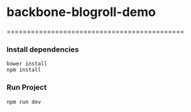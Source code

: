# backbone-blogroll-demo
============================================

### Install dependencies
```Shell
bower install
npm install
```


### Run Project
```Shell
npm run dev
```
